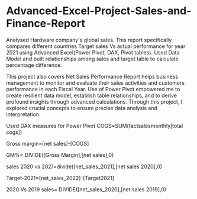# Advanced-Excel-Project-Sales-and-Finance-Report

Analysed Hardware company's global sales. This report specifically compares different countries Target sales Vs actual performance for year 2021 using Advanced Excel(Power Pivot, DAX, Pivot tables). Used Data Model and built relationships among sales and target table to calculate percentage difference.

This project also covers Net Sales Performance Report helps business management to monitor and evaluate their sales activities and customers performance in each Fiscal Year. Use of Power Pivot empowered me to create resilient data model, establish table relationships, and to derive profound insights through advanced calculations. Through this project, I explored crucial concepts to ensure precise data analysis and interpretation.

Used DAX measures for Power Pivot
COGS=SUM(factsalesmonthly[total cogs])

Gross margin=[net sales]-[COGS]

GM%= DIVIDE([Gross Margin],[net sales],0)

sales 2020 vs 2021=divide([net_sales_2021],[net sales 2020],0)

Target-2021=[net_sales_2022]-[Target2021]

2020 Vs 2019 sales= DIVIDE([net_sales_2020],[net sales 2019],0)


